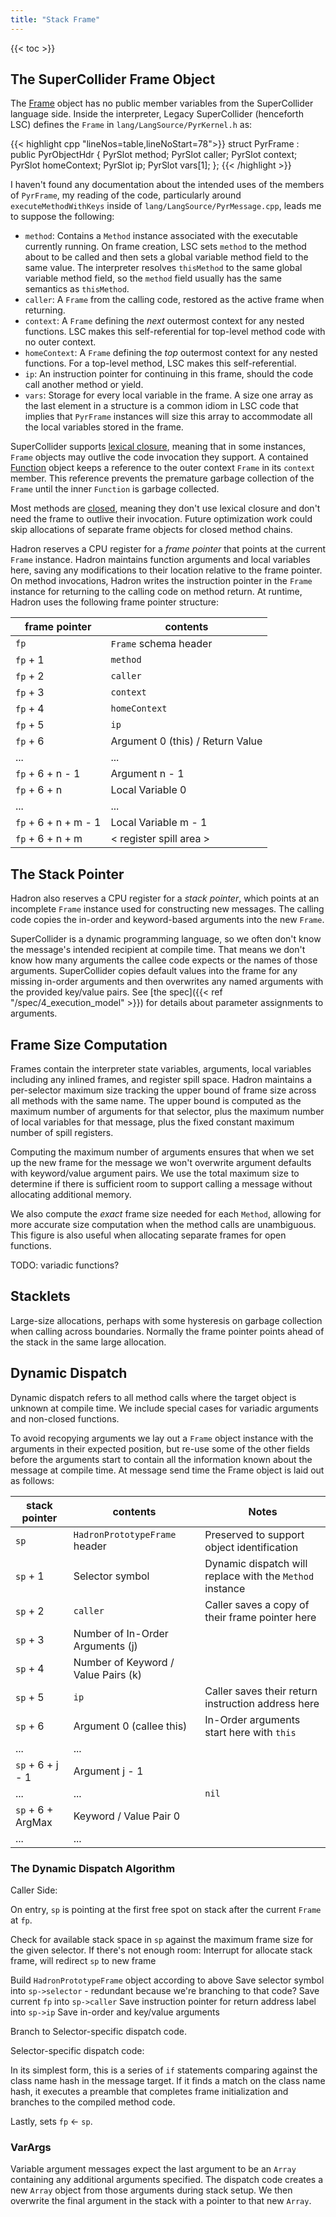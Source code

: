 ```yaml
---
title: "Stack Frame"
---
```


{{< toc >}}

## The SuperCollider Frame Object

The [Frame](https://doc.sccode.org/Classes/Frame.html) object has no public member variables from the SuperCollider
language side. Inside the interpreter, Legacy SuperCollider (henceforth LSC) defines the `Frame` in
`lang/LangSource/PyrKernel.h` as:

{{< highlight cpp "lineNos=table,lineNoStart=78">}}
struct PyrFrame : public PyrObjectHdr {
    PyrSlot method;
    PyrSlot caller;
    PyrSlot context;
    PyrSlot homeContext;
    PyrSlot ip;
    PyrSlot vars[1];
};
{{< /highlight >}}

I haven't found any documentation about the intended uses of the members of `PyrFrame`, my reading of the code,
particularly around `executeMethodWithKeys` inside of `lang/LangSource/PyrMessage.cpp`, leads me to suppose the
following:

 * `method`: Contains a `Method` instance associated with the executable currently running. On frame creation, LSC sets
   `method` to the method about to be called and then sets a global variable method field to the same value. The
   interpreter resolves `thisMethod` to the same global variable method field, so the `method` field usually has the
   same semantics as `thisMethod`.
 * `caller`: A `Frame` from the calling code, restored as the active frame when returning.
 * `context`: A `Frame` defining the *next* outermost context for any nested functions. LSC makes this self-referential
   for top-level method code with no outer context.
 * `homeContext`: A `Frame` defining the *top* outermost context for any nested functions. For a top-level method,
   LSC makes this self-referential.
 * `ip`: An instruction pointer for continuing in this frame, should the code call another method or yield.
 * `vars`: Storage for every local variable in the frame. A size one array as the last element in a structure is a
   common idiom in LSC code that implies that `PyrFrame` instances will size this array to accommodate all the local
   variables stored in the frame.

SuperCollider supports [lexical closure](https://doc.sccode.org/Reference/Scope.html), meaning that in some instances,
`Frame` objects may outlive the code invocation they support. A contained
[Function](https://doc.sccode.org/Classes/Function.html) object keeps a reference to the outer context `Frame` in its
`context` member. This reference prevents the premature garbage collection of the `Frame` until the inner `Function` is
garbage collected.

Most methods are [closed](https://doc.sccode.org/Classes/Function.html#-isClosed), meaning they don't use lexical
closure and don't need the frame to outlive their invocation. Future optimization work could skip allocations of
separate frame objects for closed method chains.

Hadron reserves a CPU register for a *frame pointer* that points at the current `Frame` instance. Hadron maintains
function arguments and local variables here, saving any modifications to their location relative to the frame pointer.
On method invocations, Hadron writes the instruction pointer in the `Frame` instance for returning to the calling code
on method return. At runtime, Hadron uses the following frame pointer structure:

| frame pointer        | contents                         |
|----------------------|----------------------------------|
| `fp`                 | `Frame` schema header            |
| `fp` + 1             | `method`                         |
| `fp` + 2             | `caller`                         |
| `fp` + 3             | `context`                        |
| `fp` + 4             | `homeContext`                    |
| `fp` + 5             | `ip`                             |
| `fp` + 6             | Argument 0 (this) / Return Value |
|  ...                 |  ...                             |
| `fp` + 6 + n - 1     | Argument n - 1                   |
| `fp` + 6 + n         | Local Variable 0                 |
|  ...                 |  ...                             |
| `fp` + 6 + n + m - 1 | Local Variable m - 1             |
| `fp` + 6 + n + m     | < register spill area >          |

## The Stack Pointer

Hadron also reserves a CPU register for a *stack pointer*, which points at an incomplete `Frame` instance used for
constructing new messages. The calling code copies the in-order and keyword-based arguments into the new `Frame`.

SuperCollider is a dynamic programming language, so we often don't know the message's intended recipient at compile
time. That means we don't know how many arguments the callee code expects or the names of those arguments. SuperCollider
copies default values into the frame for any missing in-order arguments and then overwrites any named arguments with the
provided key/value pairs. See [the spec]({{< ref "/spec/4_execution_model" >}}) for details about parameter assignments
to arguments.

## Frame Size Computation

Frames contain the interpreter state variables, arguments, local variables including any inlined frames, and register
spill space. Hadron maintains a per-selector maximum size tracking the upper bound of frame size across all
methods with the same name. The upper bound is computed as the maximum number of arguments for that selector, plus the
maximum number of local variables for that message, plus the fixed constant maximum number of spill registers.

Computing the maximum number of arguments ensures that when we set up the new frame for the message we won't overwrite
argument defaults with keyword/value argument pairs. We use the total maximum size to determine if there is sufficient
room to support calling a message without allocating additional memory.

We also compute the *exact* frame size needed for each `Method`, allowing for more accurate size computation when the
method calls are unambiguous. This figure is also useful when allocating separate frames for open functions.

TODO: variadic functions?

## Stacklets

Large-size allocations, perhaps with some hysteresis on garbage collection when calling across boundaries. Normally the
frame pointer points ahead of the stack in the same large allocation.

## Dynamic Dispatch

Dynamic dispatch refers to all method calls where the target object is unknown at compile time. We include special cases
for variadic arguments and non-closed functions.

To avoid recopying arguments we lay out a `Frame` object instance with the arguments in their expected position, but
re-use some of the other fields before the arguments start to contain all the information known about the message at
compile time. At message send time the Frame object is laid out as follows:

| stack pointer     | contents                            | Notes                                                    |
|-------------------|-------------------------------------|----------------------------------------------------------|
| `sp`              | `HadronPrototypeFrame`  header      | Preserved to support object identification               |
| `sp` + 1          | Selector symbol                     | Dynamic dispatch will replace with the `Method` instance |
| `sp` + 2          | `caller`                            | Caller saves a copy of their frame pointer here          |
| `sp` + 3          | Number of In-Order Arguments (j)    |                                                          |
| `sp` + 4          | Number of Keyword / Value Pairs (k) |                                                          |
| `sp` + 5          | `ip`                                | Caller saves their return instruction address here       |
| `sp` + 6          | Argument 0 (callee this)            | In-Order arguments start here with `this`                |
|  ...              |  ...                                |                                                          |
| `sp` + 6 + j - 1  | Argument j - 1                      |                                                          |
| ...               | ...                                 | `nil`                                                    |
| `sp` + 6 + ArgMax | Keyword / Value Pair 0              |                                                          |
|  ...              |  ...                                |                                                          |


### The Dynamic Dispatch Algorithm

Caller Side:

On entry, `sp` is pointing at the first free spot on stack after the current `Frame` at `fp`.

Check for available stack space in `sp` against the maximum frame size for the given selector.
If there's not enough room:
  Interrupt for allocate stack frame, will redirect `sp` to new frame

Build `HadronPrototypeFrame` object according to above
  Save selector symbol into `sp->selector` - redundant because we're branching to that code?
  Save current `fp` into `sp->caller`
  Save instruction pointer for return address label into `sp->ip`
  Save in-order and key/value arguments

Branch to Selector-specific dispatch code.

Selector-specific dispatch code:

In its simplest form, this is a series of `if` statements comparing against the class name hash in the message target.
If it finds a match on the class name hash, it executes a preamble that completes frame initialization and branches to the compiled method code.

Lastly, sets `fp` <- `sp`.

### VarArgs

Variable argument messages expect the last argument to be an `Array` containing any additional arguments specified.
The dispatch code creates a new `Array` object from those arguments during stack setup. We then overwrite the final
argument in the stack with a pointer to that new `Array`.
